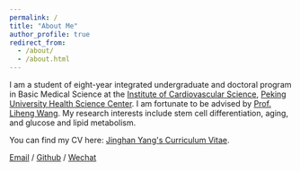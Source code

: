 ```yaml
---
permalink: /
title: "About Me"
author_profile: true
redirect_from: 
  - /about/
  - /about.html
---
```


I am a student of eight-year integrated undergraduate and doctoral program in Basic Medical Science at the [Institute of Cardiovascular Science](https://xxgs.bjmu.edu.cn/), [Peking University Health Science Center](https://www.bjmu.edu.cn/). I am fortunate to be advised by [Prof. Liheng Wang](https://xxgs.bjmu.edu.cn/szll/PI/396a052a7ceb456f9b12d37a9dc731ab.htm). My research interests include stem cell differentiation, aging, and glucose and lipid metabolism.

You can find my CV here: [Jinghan Yang's Curriculum Vitae](../assets/Resume.pdf).

[Email](mailto:2110305213@stu.pku.edu.cn) / [Github](https://github.com/JinghanYang127) / [Wechat](../images/wechat.JPG) 

